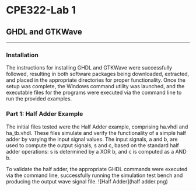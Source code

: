 # CPE322-Lab 1
## GHDL and GTKWave
---
### Installation
The instructions for installing GHDL and GTKWave were successfully followed, resulting in both software packages being downloaded, extracted, and placed in the appropriate directories for proper functionality. Once the setup was complete, the Windows command utility was launched, and the executable files for the programs were executed via the command line to run the provided examples.

### Part 1: Half Adder Example
The initial files tested were the Half Adder example, comprising ha.vhdl and ha_tb.vhdl. These files simulate and verify the functionality of a simple half adder by varying the input signal values. The input signals, a and b, are used to compute the output signals, s and c, based on the standard half adder operations: s is determined by a XOR b, and c is computed as a AND b.

To validate the half adder, the appropriate GHDL commands were executed via the command line, successfully running the simulation test bench and producing the output wave signal file.
![Half Adder](half adder.png)

